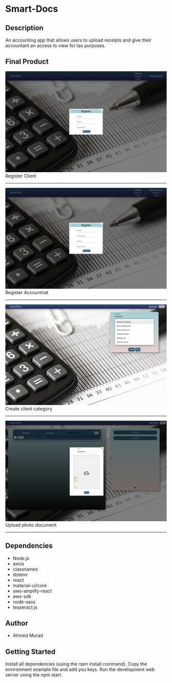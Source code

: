 Smart-Docs
=========

## Description
An accounting app that allows users to upload receipts and give their accountant an access to view for tax purposes.


## Final Product

![Image description](https://github.com/muraahm/smart-docs/blob/master/Docs/img1.png)
Register Client
- - -

![Image description](https://github.com/muraahm/smart-docs/blob/master/Docs/img2.png)
Register Accountnat
- - -

![Image description](https://github.com/muraahm/smart-docs/blob/master/Docs/img3.png)
Create client category
- - -

![Image description](https://github.com/muraahm/smart-docs/blob/master/Docs/img4.png)
Upload photo document
- - -


## Dependencies

- Node.js
- axios
- classnames
- dotenv
- react
- material-ui/core
- aws-amplify-react
- aws-sdk
- node-sass
- tesseract.js


## Author

- Ahmed Murad



## Getting Started

Install all dependencies (using the npm install command).
Copy the environment example file and add you keys.
Run the development web server using the npm start.
